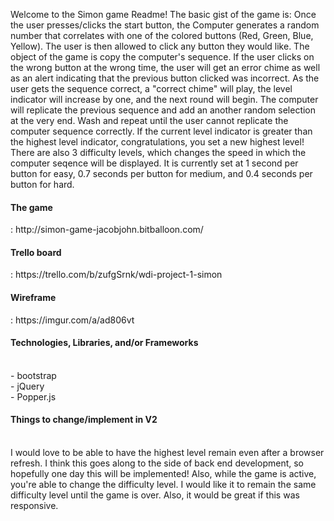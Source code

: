 Welcome to the Simon game Readme! The basic gist of the game is:
    Once the user presses/clicks the start button, the Computer generates a random number that correlates with one of the colored buttons (Red, Green, Blue, Yellow). The user is then allowed to click any button they would like. The object of the game is copy the computer's sequence. If the user clicks on the wrong button at the wrong time, the user will get an error chime as well as an alert indicating that the previous button clicked was incorrect. As the user gets the sequence correct, a "correct chime" will play, the level indicator will increase by one, and the next round will begin. The computer will replicate the previous sequence and add an another random selection at the very end. Wash and repeat until the user cannot replicate the computer sequence correctly. If the current level indicator is greater than the highest level indicator, congratulations, you set a new highest level!
    There are also 3 difficulty levels, which changes the speed in which the computer seqence will be displayed. It is currently set at 1 second per button for easy, 0.7 seconds per button for medium, and 0.4 seconds per button for hard.

<h4>The game</h4>: http://simon-game-jacobjohn.bitballoon.com/ <br />
<h4>Trello board</h4>: https://trello.com/b/zufgSrnk/wdi-project-1-simon <br />
<h4>Wireframe</h4>: https://imgur.com/a/ad806vt <br />


<h4>Technologies, Libraries, and/or Frameworks</h4><br />
    - bootstrap <br />
    - jQuery <br />
    - Popper.js <br />


<h4>Things to change/implement in V2</h4> <br />
    I would love to be able to have the highest level remain even after a browser refresh. I think this goes along to the side of back end development, so hopefully one day this will be implemented! Also, while the game is active, you're able to change the difficulty level. I would like it to remain the same difficulty level until the game is over. Also, it would be great if this was responsive.